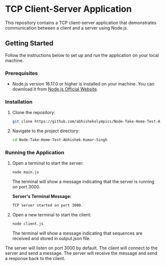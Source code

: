 # TCP Client-Server Application

This repository contains a TCP client-server application that demonstrates communication between a client and a server using Node.js.

## Getting Started

Follow the instructions below to set up and run the application on your local machine.

### Prerequisites

- Node.js version 16.17.0 or higher is installed on your machine. You can download it from [Node.js Official Website](https://nodejs.org/).

### Installation

1. Clone the repository:
   ```bash
   git clone https://github.com/abhishekolympics/Node-Take-Home-Test-Abhishek-Kumar-Singh.git
   ```
2. Navigate to the project directory:
   ```bash
   cd Node-Take-Home-Test-Abhishek-Kumar-Singh
   ```

### Running the Application

1. Open a terminal to start the server:
   ```bash
   node main.js
   ```
   The terminal will show a message indicating that the server is running on port 3000.

   **Server's Terminal Message:**
   ```bash
   TCP server started on port 3000.
   ```

2. Open a new terminal to start the client:
   ```bash
   node client.js
   ```
   The terminal will show a message indicating that sequences are received and stored in output.json file.



The server will listen on port 3000 by default. The client will connect to the server and send a message. The server will receive the message and send a response back to the client.
